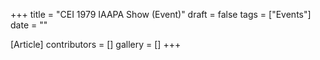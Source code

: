+++
title = "CEI 1979 IAAPA Show (Event)"
draft = false
tags = ["Events"]
date = ""

[Article]
contributors = []
gallery = []
+++